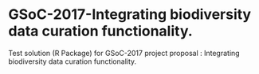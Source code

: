 # GSoC-2017-Integrating biodiversity data curation functionality.
Test solution (R Package) for GSoC-2017 project proposal : Integrating biodiversity data curation functionality.
